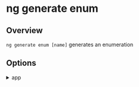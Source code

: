 <!-- Links in /docs/documentation should NOT have `.md` at the end, because they end up in our wiki at release. -->

# ng generate enum

## Overview
`ng generate enum [name]` generates an enumeration

## Options
<details>
  <summary>app</summary>
  <p>
    <code>--app</code> (aliases: <code>-a</code>) <em>default value: 1st app</em>
  </p>
  <p>
    Specifies app name to use.
  </p>
</details>
